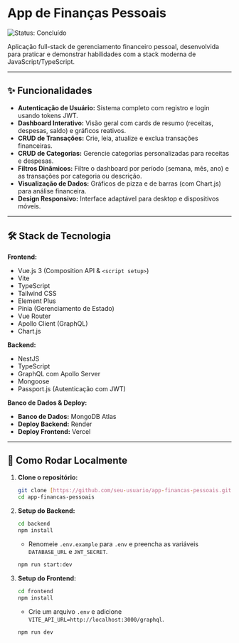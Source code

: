 # App de Finanças Pessoais

![Status: Concluído](https://img.shields.io/badge/status-conclu%C3%ADdo-brightgreen)

Aplicação full-stack de gerenciamento financeiro pessoal, desenvolvida para praticar e demonstrar habilidades com a stack moderna de JavaScript/TypeScript.

---

## ✨ Funcionalidades

- **Autenticação de Usuário:** Sistema completo com registro e login usando tokens JWT.
- **Dashboard Interativo:** Visão geral com cards de resumo (receitas, despesas, saldo) e gráficos reativos.
- **CRUD de Transações:** Crie, leia, atualize e exclua transações financeiras.
- **CRUD de Categorias:** Gerencie categorias personalizadas para receitas e despesas.
- **Filtros Dinâmicos:** Filtre o dashboard por período (semana, mês, ano) e as transações por categoria ou descrição.
- **Visualização de Dados:** Gráficos de pizza e de barras (com Chart.js) para análise financeira.
- **Design Responsivo:** Interface adaptável para desktop e dispositivos móveis.

---

## 🛠️ Stack de Tecnologia

**Frontend:**
- Vue.js 3 (Composition API & `<script setup>`)
- Vite
- TypeScript
- Tailwind CSS
- Element Plus
- Pinia (Gerenciamento de Estado)
- Vue Router
- Apollo Client (GraphQL)
- Chart.js

**Backend:**
- NestJS
- TypeScript
- GraphQL com Apollo Server
- Mongoose
- Passport.js (Autenticação com JWT)

**Banco de Dados & Deploy:**
- **Banco de Dados:** MongoDB Atlas
- **Deploy Backend:** Render
- **Deploy Frontend:** Vercel

---

## 🚀 Como Rodar Localmente

1. **Clone o repositório:**
   ```bash
   git clone [https://github.com/seu-usuario/app-financas-pessoais.git](https://github.com/seu-usuario/app-financas-pessoais.git)
   cd app-financas-pessoais
   ```

2. **Setup do Backend:**
   ```bash
   cd backend
   npm install
   ```
   - Renomeie `.env.example` para `.env` e preencha as variáveis `DATABASE_URL` e `JWT_SECRET`.
   ```bash
   npm run start:dev
   ```

3. **Setup do Frontend:**
   ```bash
   cd frontend
   npm install
   ```
   - Crie um arquivo `.env` e adicione `VITE_API_URL=http://localhost:3000/graphql`.
   ```bash
   npm run dev
   ```